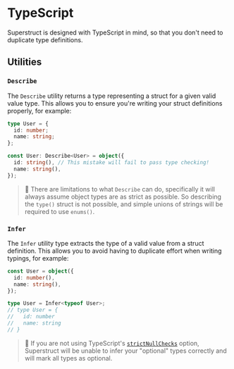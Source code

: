 # TypeScript

Superstruct is designed with TypeScript in mind, so that you don't need to duplicate type definitions.

## Utilities

### `Describe`

The `Describe` utility returns a type representing a struct for a given valid value type. This allows you to ensure you're writing your struct definitions properly, for example:

```ts
type User = {
  id: number;
  name: string;
};

const User: Describe<User> = object({
  id: string(), // This mistake will fail to pass type checking!
  name: string(),
});
```

> 🤖 There are limitations to what `Describe` can do, specifically it will always assume object types are as strict as possible. So describing the `type()` struct is not possible, and simple unions of strings will be required to use `enums()`.

### `Infer`

The `Infer` utility type extracts the type of a valid value from a struct definition. This allows you to avoid having to duplicate effort when writing typings, for example:

```ts
const User = object({
  id: number(),
  name: string(),
});

type User = Infer<typeof User>;
// type User = {
//   id: number
//   name: string
// }
```

> 🤖 If you are not using TypeScript's [`strictNullChecks`](https://www.typescriptlang.org/tsconfig#strictNullChecks) option, Superstruct will be unable to infer your "optional" types correctly and will mark all types as optional.
